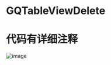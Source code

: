 # GQTableViewDelete
# 代码有详细注释
![image](https://github.com/qianga3/GQTableViewDelete/blob/master/GQTableViewDeletegit.gif)   
